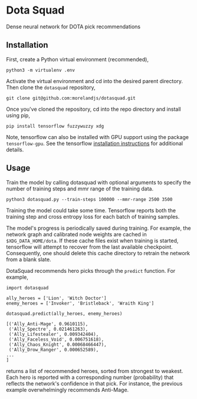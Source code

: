 # Dota Squad

Dense neural network for DOTA pick recommendations 

## Installation

First, create a Python virtual environment (recommended),
```
python3 -m virtualenv .env
```
Activate the virtual environment and cd into the desired parent directory. Then clone the `dotasquad` repository,
```
git clone git@github.com:morelandjs/dotasquad.git
```
Once you've cloned the repository, cd into the repo directory and install using pip,
```
pip install tensorflow fuzzywuzzy xdg
```

Note, tensorflow can also be installed with GPU support using the package `tensorflow-gpu`. See the tensorflow [installation instructions](https://www.tensorflow.org/install/install_linux) for additional details.

## Usage

Train the model by calling dotasquad with optional arguments to specify the number of training steps and mmr range of the training data.
```
python3 dotasquad.py --train-steps 100000 --mmr-range 2500 3500
```
Training the model could take some time. Tensorflow reports both the training step
and cross entropy loss for each batch of training samples.

The model's progress is periodically saved during training. For example, the network graph and calibrated node weights are cached in `$XDG_DATA_HOME/dota`. If these cache files exist when training is started, tensorflow will attempt to
recover from the last available checkpoint. Consequently, one should delete this
cache directory to retrain the network from a blank slate.

DotaSquad recommends hero picks through the `predict` function. For example,
```
import dotasquad

ally_heroes = ['Lion', 'Witch Doctor']
enemy_heroes = ['Invoker', 'Bristleback', 'Wraith King']

dotasquad.predict(ally_heroes, enemy_heroes)

[('Ally_Anti-Mage', 0.9610115),
 ('Ally_Spectre', 0.021461263),
 ('Ally_Lifestealer', 0.009342404),
 ('Ally_Faceless_Void', 0.006751618),
 ('Ally_Chaos_Knight', 0.00068466447),
 ('Ally_Drow_Ranger', 0.000652589),
...
]
```
returns a list of recommended heroes, sorted from strongest to weakest. Each hero is reported with a corresponding number (probability) that reflects the network's confidence in that pick.
For instance, the previous example overwhelmingly recommends Anti-Mage.
